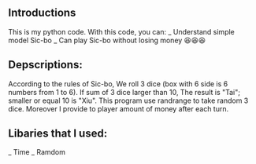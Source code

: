 ## Introductions
This is my python code. With this code, you can:
  _ Understand simple model Sic-bo
  _ Can play Sic-bo without losing money 😆😆😆
## Depscriptions:
  According to the rules of Sic-bo, We roll 3 dice (box with 6 side is 6 numbers from 1 to 6).
    If sum of 3 dice larger than 10, The result is "Tai"; smaller or equal 10 is "Xiu".
  This program use randrange to take random 3 dice. Moreover I provide to player amount of 
    money after each turn.
## Libaries that I used:
  _ Time
  _ Ramdom
